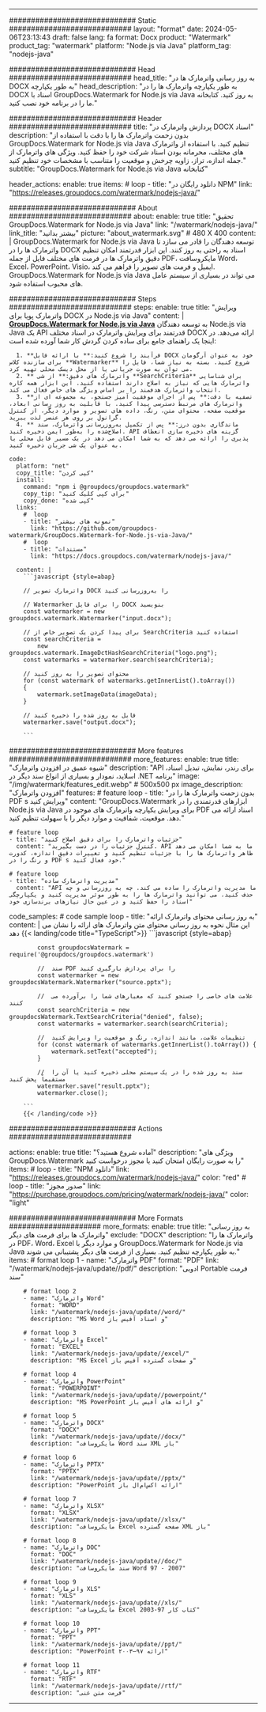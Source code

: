 
---
############################# Static ############################
layout: "format"
date:  2024-05-06T23:13:43
draft: false
lang: fa
format: Docx
product: "Watermark"
product_tag: "watermark"
platform: "Node.js via Java"
platform_tag: "nodejs-java"

############################# Head ############################
head_title: "به روز رسانی واترمارک ها در DOCX به طور یکپارچه"
head_description: "به طور یکپارچه واترمارک ها را در DOCX اسناد با GroupDocs.Watermark for Node.js via Java به روز کنید. کتابخانه ما را در برنامه خود نصب کنید."

############################# Header ############################
title: "پردازش واترمارک در DOCX اسناد" 
description: "بدون زحمت واترمارک ها را با دقت با استفاده از GroupDocs.Watermark for Node.js via Java تنظیم کنید. با استفاده از واترمارک های مختلف، محرمانه بودن اسناد شرکت خود را حفظ کنید. ویژگی های واترمارک از جمله اندازه، تراز، زاویه چرخش و موقعیت را متناسب با مشخصات خود تنظیم کنید."
subtitle: "GroupDocs.Watermark for Node.js via Java کتابخانه" 

header_actions:
  enable: true
  items:
    #  loop
    - title: "دانلود رایگان در NPM"
      link: "https://releases.groupdocs.com/watermark/nodejs-java/"
      
############################# About ############################
about:
    enable: true
    title: "تحقیق GroupDocs.Watermark for Node.js via Java"
    link: "/watermark/nodejs-java/"
    link_title: "بیشتر بدانید"
    picture: "about_watermark.svg" # 480 X 400
    content: |
       GroupDocs.Watermark for Node.js via Java توسعه دهندگان را قادر می سازد تا واترمارک ها را در DOCX اسناد به راحتی به روز کنند. این ابزار قدرتمند امکان تنظیم دقیق واترمارک ها در فرمت های مختلف فایل از جمله PDF، مایکروسافت Word، Excel، PowerPoint، Visio، ایمیل و فرمت های تصویر را فراهم می کند. GroupDocs.Watermark for Node.js via Java می تواند در بسیاری از سیستم عامل های محبوب استفاده شود.

############################# Steps ############################
steps:
    enable: true
    title: "ویرایش واترمارک پویا برای DOCX در Node.js via Java"
    content: |
      **[GroupDocs.Watermark for Node.js via Java](https://products.groupdocs.com/watermark/nodejs-java/)** به توسعه دهندگان Node.js via Java یک API قدرتمند برای ویرایش واترمارک در اسناد مختلف DOCX ارائه می‌دهد. در اینجا یک راهنمای جامع برای ساده کردن گردش کار شما آورده شده است:
      
      1. **فرآیند را شروع کنید:** با ارائه فایل DOCX خود به عنوان آرگومان برای سازنده کلاس **Watermarker** شروع کنید. بسته به نیاز شما، فایل را می توان به صورت جریانی یا از محل دیسک محلی تهیه کرد.
      2. ** واترمارک های دقیق:** از شی **SearchCriteria** برای شناسایی واترمارک هایی که نیاز به اصلاح دارند استفاده کنید. این ابزار همه کاره انتخاب واترمارک هدفمند را بر اساس ویژگی های خاص فعال می کند.
      3. **تصفیه با دقت:** پس از اجرای موفقیت آمیز جستجو، به مجموعه ای از واترمارک های مرتبط دسترسی پیدا کنید. با قابلیت به روز رسانی ابعاد، موقعیت صفحه، محتوای متن، رنگ، داده های تصویر و موارد دیگر، از کنترل گرانول بر روی هر عنصر لذت ببرید.
      4. ** ماندگاری بدون درز:** پس از تکمیل به‌روزرسانی واترمارک، سند اصلاح‌شده را به‌طور ایمن ذخیره کنید. API گزینه های ذخیره سازی انعطاف پذیری را ارائه می دهد که به شما امکان می دهد در یک مسیر فایل محلی یا به عنوان یک شی جریان ذخیره کنید.
   
    code:
      platform: "net"
      copy_title: "کپی کردن"
      install:
        command: "npm i @groupdocs/groupdocs.watermark"
        copy_tip: "برای کپی کلیک کنید"
        copy_done: "کپی شده"
      links:
        #  loop
        - title: "نمونه های بیشتر"
          link: "https://github.com/groupdocs-watermark/GroupDocs.Watermark-for-Node.js-via-Java/"
        #  loop
        - title: "مستندات"
          link: "https://docs.groupdocs.com/watermark/nodejs-java/"
          
      content: |
        ```javascript {style=abap}

        // واترمارک تصویر DOCX را به‌روزرسانی کنید

        // Watermarker را برای فایل DOCX بنویسید
        const watermarker = new groupdocs.watermark.Watermarker("input.docx");

        // برای پیدا کردن یک تصویر خاص از SearchCriteria استفاده کنید
        const searchCriteria = 
            new groupdocs.watermark.ImageDctHashSearchCriteria("logo.png");
        const watermarks = watermarker.search(searchCriteria);
        
        // محتوای تصویر را به روز کنید
        for (const watermark of watermarks.getInnerList().toArray())
        {
            watermark.setImageData(imageData);
        }

        // فایل به روز شده را ذخیره کنید
        watermarker.save("output.docx");
        
        ```            

############################# More features ############################
more_features:
  enable: true
  title: "شیوه عمیق در افزودن واترمارک"
  description: "API برای رندر، نمایش، تبدیل اسناد، اسلاید، نمودار و بسیاری از انواع سند دیگر در .NET برنامه"
  image: "/img/watermark/features_edit.webp" # 500x500 px
  image_description: "افزودن واترمارک"
  features:
    # feature loop
    - title: "بدون زحمت واترمارک ها را در PDF s ویرایش کنید"
      content: "GroupDocs.Watermark ابزارهای قدرتمندی را در Node.js via Java برای ویرایش یکپارچه واترمارک های موجود در PDF اسناد ارائه می دهد. موقعیت، شفافیت و موارد دیگر را با سهولت تنظیم کنید."

    # feature loop
    - title: "جزئیات واترمارک را برای دقیق اصلاح کنید"
      content: "کنترل جزئیات را در دست بگیرید. API ما به شما امکان می دهد ظاهر واترمارک ها را با جزئیات تنظیم کنید و تغییرات دقیق اندازه، کدورت و رنگ را در PDF s خود فعال کنید."

    # feature loop
    - title: "مدیریت واترمارک ساده"
      content: "API ما مدیریت واترمارک را ساده می کند. چه به روزرسانی و چه حذف کنید، می توانید واترمارک ها را به طور موثر مدیریت کنید و یکپارچگی اسناد را حفظ کنید و در عین حال نیازهای برندسازی خود"
      
  code_samples:
    # code sample loop
    - title: "به روز رسانی محتوای واترمارک ارائه"
      content: |
        این مثال نحوه به روز رسانی محتوای متن واترمارک های ارائه را نشان می دهد
        {{< landing/code title="TypeScript">}}
        ```javascript {style=abap}
        
            const groupdocsWatermark = require('@groupdocs/groupdocs.watermark')

            //  سند PDF را برای پردازش بارگیری کنید
            const watermarker = new groupdocsWatermark.Watermarker("source.pptx");

            //  علامت های خاصی را جستجو کنید که معیارهای شما را برآورده می کنند
            const searchCriteria = new groupdocsWatermark.TextSearchCriteria("denied", false);
            const watermarks = watermarker.search(searchCriteria);
  
            //  تنظیمات علامت، مانند اندازه، رنگ و موقعیت را ویرایش کنید
            for (const watermark of watermarks.getInnerList().toArray()) {
                watermark.setText("accepted");
            }

            //  سند به روز شده را در یک سیستم محلی ذخیره کنید یا آن را مستقیماً پخش کنید
            watermarker.save("result.pptx");
            watermarker.close();

        ```
        {{< /landing/code >}}


############################# Actions ############################

actions:
  enable: true
  title: "آماده شروع هستید؟"
  description: "ویژگی های GroupDocs.Watermark را به صورت رایگان امتحان کنید یا مجوز درخواست کنید"
  items:
    #  loop
    - title: "NPM دانلود"
      link: "https://releases.groupdocs.com/watermark/nodejs-java/"
      color: "red"
        #  loop
    - title: "صدور مجوز"
      link: "https://purchase.groupdocs.com/pricing/watermark/nodejs-java/"
      color: "light"


############################# More Formats #####################
more_formats:
    enable: true
    title: "به روز رسانی واترمارک ها برای فرمت های دیگر"
    exclude: "DOCX"
    description: "واترمارک ها را در PDF، Word، Excel و موارد دیگر با GroupDocs.Watermark for Node.js via Java به طور یکپارچه تنظیم کنید. بسیاری از فرمت های دیگر پشتیبانی می شوند."
    items: 
        # format loop 1
        - name: "واترمارک PDF"
          format: "PDF"
          link: "/watermark/nodejs-java/update//pdf/"
          description: "ادوبی Portable فرمت سند"

        # format loop 2
        - name: "واترمارک Word"
          format: "WORD"
          link: "/watermark/nodejs-java/update//word/"
          description: "MS Word و اسناد آفیس باز"
          
        # format loop 3
        - name: "واترمارک Excel"
          format: "EXCEL"
          link: "/watermark/nodejs-java/update//excel/"
          description: "MS Excel و صفحات گسترده آفیس باز"

        # format loop 4
        - name: "واترمارک PowerPoint"
          format: "POWERPOINT"
          link: "/watermark/nodejs-java/update//powerpoint/"
          description: "MS PowerPoint و ارائه های آفیس باز"

        # format loop 5
        - name: "واترمارک DOCX"
          format: "DOCX"
          link: "/watermark/nodejs-java/update//docx/"
          description: "مایکروسافت Word سند XML باز"
          
        # format loop 6
        - name: "واترمارک PPTX"
          format: "PPTX"
          link: "/watermark/nodejs-java/update//pptx/"
          description: "PowerPoint ارائه اکس‌ام‌ال باز"
          
        # format loop 7
        - name: "واترمارک XLSX"
          format: "XLSX"
          link: "/watermark/nodejs-java/update//xlsx/"
          description: "مایکروسافت Excel صفحه گسترده XML باز"

        # format loop 8
        - name: "واترمارک DOC"
          format: "DOC"
          link: "/watermark/nodejs-java/update//doc/"
          description: "سند مایکروسافت Word 97 - 2007"

        # format loop 9
        - name: "واترمارک XLS"
          format: "XLS"
          link: "/watermark/nodejs-java/update//xls/"
          description: "مایکروسافت Excel کتاب کار 97-2003"

        # format loop 10
        - name: "واترمارک PPT"
          format: "PPT"
          link: "/watermark/nodejs-java/update//ppt/"
          description: "PowerPoint ارائه ۹۷—۲۰۰۳"

        # format loop 11
        - name: "واترمارک RTF"
          format: "RTF"
          link: "/watermark/nodejs-java/update//rtf/"
          description: "فرمت متن غنی"

---